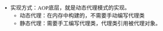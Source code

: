 <span  style="font-family: Simsun,serif; font-size: 17px; ">

- 实现方式：AOP底层，就是动态代理模式的实现。
    - 动态代理：在内存中构建的，不需要手动编写代理类
    - 静态代理：需要手工编写代理类，代理类引用被代理对象。

</span>